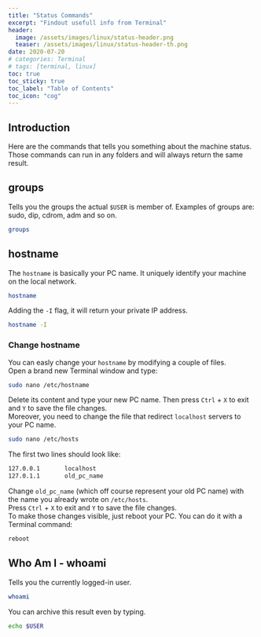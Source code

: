 ```yaml
---
title: "Status Commands"
excerpt: "Findout usefull info from Terminal"
header:
  image: /assets/images/linux/status-header.png
  teaser: /assets/images/linux/status-header-th.png
date: 2020-07-20
# categories: Terminal
# tags: [terminal, linux]
toc: true
toc_sticky: true
toc_label: "Table of Contents"
toc_icon: "cog"
---
```


## Introduction
Here are the commands that tells you something about the machine status. Those commands can run in any folders and will always return the same result.

## groups
Tells you the groups the actual `$USER` is member of. Examples of groups are: sudo, dip, cdrom, adm and so on.
```bash
groups
```

## hostname
The `hostname` is basically your PC name. It uniquely identify your machine on the local network.
```bash
hostname
```

Adding the `-I` flag, it will return your private IP address.
```bash
hostname -I
```

### Change hostname
You can easly change your `hostname` by modifying a couple of files.<br>
Open a brand new Terminal window and type:
```bash
sudo nano /etc/hostname
```

Delete its content and type your new PC name. Then press `Ctrl` + `X` to exit and `Y` to save the file changes.<br>
Moreover, you need to change the file that redirect `localhost` servers to your PC name.
```bash
sudo nano /etc/hosts
```

The first two lines should look like:
 ```bash
127.0.0.1       localhost
127.0.1.1       old_pc_name
```

Change `old_pc_name` (which off course represent your old PC name) with the name you already wrote on `/etc/hosts`.<br>
Press `Ctrl` + `X` to exit and `Y` to save the file changes.<br>
To make those changes visible, just reboot your PC. You can do it with a Terminal command:
```bash
reboot
```

## Who Am I - whoami
Tells you the currently logged-in user.
```bash
whoami
```
You can archive this result even by typing.
```bash
echo $USER
```
